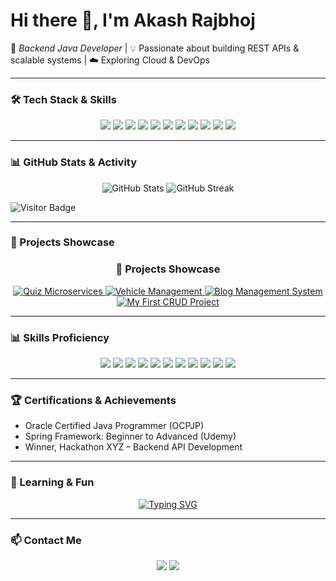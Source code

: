 # Hi there 👋, I'm Akash Rajbhoj  

🚀 *Backend Java Developer* | 💡 Passionate about building REST APIs & scalable systems | ☁️ Exploring Cloud & DevOps  

---

### 🛠️ Tech Stack & Skills  

<p align="center">
  <img src="https://img.shields.io/badge/Java-ED8B00?style=for-the-badge&logo=openjdk&logoColor=white"/>
  <img src="https://img.shields.io/badge/SpringBoot-6DB33F?style=for-the-badge&logo=springboot&logoColor=white"/>
  <img src="https://img.shields.io/badge/Hibernate-59666C?style=for-the-badge&logo=hibernate&logoColor=white"/>
  <img src="https://img.shields.io/badge/MySQL-005C84?style=for-the-badge&logo=mysql&logoColor=white"/>
  <img src="https://img.shields.io/badge/PostgreSQL-316192?style=for-the-badge&logo=postgresql&logoColor=white"/>
  <img src="https://img.shields.io/badge/HTML-E34F26?style=for-the-badge&logo=html5&logoColor=white"/>
  <img src="https://img.shields.io/badge/CSS-1572B6?style=for-the-badge&logo=css3&logoColor=white"/>
  <img src="https://img.shields.io/badge/JavaScript-F7DF1E?style=for-the-badge&logo=javascript&logoColor=black"/>
  <img src="https://img.shields.io/badge/Bootstrap-563D7C?style=for-the-badge&logo=bootstrap&logoColor=white"/>
  <img src="https://img.shields.io/badge/Docker-2496ED?style=for-the-badge&logo=docker&logoColor=white"/>
  <img src="https://img.shields.io/badge/Azure-0089D6?style=for-the-badge&logo=microsoft-azure&logoColor=white"/>
</p>

---

### 📊 GitHub Stats & Activity  


<p align="center">
  <img src="https://github-readme-stats.vercel.app/api?username=Akash-Rajbhoj&show_icons=true&theme=tokyonight&count_private=true&hide=issues&cache_seconds=7200" alt="GitHub Stats"/>
  <img src="https://github-readme-streak-stats.herokuapp.com?user=Akash-Rajbhoj&theme=tokyonight" alt="GitHub Streak"/>
</p>


![Visitor Badge](https://visitor-badge.laobi.icu/badge?page_id=akashrajbhoj)

---

### 💼 Projects Showcase  

<div align="center">

### 💼 Projects Showcase  

<p align="center">
  <!-- Quiz Microservices -->
  <a href="https://github.com/akashrajbhoj/quiz-microservices">
    <img src="https://github-readme-stats.vercel.app/api/pin/?username=akashrajbhoj&repo=quiz-microservices&theme=tokyonight" alt="Quiz Microservices" />
  </a>

  <!-- Vehicle Management -->
  <a href="https://github.com/akashrajbhoj/vehicle-management">
    <img src="https://github-readme-stats.vercel.app/api/pin/?username=akashrajbhoj&repo=vehicle-management&theme=tokyonight" alt="Vehicle Management" />
  </a>

  <!-- Blog Management -->
  <a href="https://github.com/akashrajbhoj/blog-system">
    <img src="https://github-readme-stats.vercel.app/api/pin/?username=akashrajbhoj&repo=blog-system&theme=tokyonight" alt="Blog Management System" />
  </a>

  <!-- CRUD Project -->
  <a href="https://github.com/akashrajbhoj/MyFirstProjectCRUDOperation">
    <img src="https://github-readme-stats.vercel.app/api/pin/?username=akashrajbhoj&repo=MyFirstProjectCRUDOperation&theme=tokyonight" alt="My First CRUD Project" />
  </a>
</p>


</div>

---

### 📊 Skills Proficiency  

<p align="center">
  <img src="https://img.shields.io/badge/Java-90%25-brightgreen"/>
  <img src="https://img.shields.io/badge/SpringBoot-85%25-brightgreen"/>
  <img src="https://img.shields.io/badge/Hibernate-80%25-brightgreen"/>
  <img src="https://img.shields.io/badge/MySQL-85%25-blue"/>
  <img src="https://img.shields.io/badge/PostgreSQL-70%25-blue"/>
  <img src="https://img.shields.io/badge/HTML-80%25-orange"/>
  <img src="https://img.shields.io/badge/CSS-75%25-blue"/>
  <img src="https://img.shields.io/badge/JS-70%25-yellow"/>
  <img src="https://img.shields.io/badge/Bootstrap-65%25-purple"/>
  <img src="https://img.shields.io/badge/Docker-60%25-lightgrey"/>
  <img src="https://img.shields.io/badge/Azure-50%25-lightblue"/>
</p>

---

### 🏆 Certifications & Achievements  
- Oracle Certified Java Programmer (OCPJP)  
- Spring Framework: Beginner to Advanced (Udemy)  
- Winner, Hackathon XYZ – Backend API Development  

---

### 🌱 Learning & Fun  

<p align="center">
  <a href="https://git.io/typing-svg">
    <img src="https://readme-typing-svg.demolab.com?font=Fira+Code&pause=1000&color=F75C7E&center=true&width=700&lines=Full+Stack+Developer;Backend:+Java+%7C+Spring+Boot+%7C+Hibernate+%7C+MySQL;Frontend:+HTML+%7C+CSS+%7C+JavaScript+%7C+Bootstrap;API+Development+%26+Cloud+Exploration;Always+Learning+New+Things!" alt="Typing SVG" />
  </a>
</p>


---

### 📫 Contact Me
<p align="center">
  <a href="mailto:akashrajbhoj30@gmail.com"><img src="https://img.shields.io/badge/Email-akashrajbhoj30@gmail.com-red?style=for-the-badge&logo=gmail&logoColor=white"/></a>
  <a href="https://www.linkedin.com/in/akash-rajbhoj-9b8729250" target="_blank"><img src="https://img.shields.io/badge/LinkedIn-Akash%20Rajbhoj-blue?style=for-the-badge&logo=linkedin&logoColor=white"/></a>
</p>
